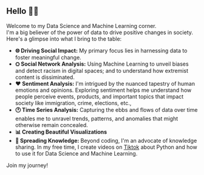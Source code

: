 ## Hello 👋🏾

Welcome to my Data Science and Machine Learning corner. <br>
I'm a big believer of the power of data to drive positive changes in society. Here's a glimpse into what I bring to the table:

- **🌐 Driving Social Impact:** My primary focus lies in harnessing data to foster meaningful change.
-  **⛭ Social Network Analysis:** Using Machine Learning to unveil biases and detect racism in digital spaces; and to understand how extremist content is dissiminated.
- **❤️ Sentiment Analysis:** I'm intrigued by the nuanced tapestry of human emotions and opinions. Exploring sentiment helps me understand how people perceive events, products, and important topics that impact society like immigration, crime, elections, etc.,
- **🕐 Time Series Analysis:** Capturing the ebbs and flows of data over time enables me to unravel trends, patterns, and anomalies that might otherwise remain concealed.
- **📊 Creating Beautiful Visualizations**
- **🎥 Spreading Knowledge:** Beyond coding, I'm an advocate of knowledge sharing. In my free time, I create videos on [Tiktok](https://www.tiktok.com/@datawithalaa) about Python and how to use it for Data Science and Machine Learning.

Join my journey! 

<!---
I'm passionate about everything Data and Machine Learning. My areas of interest are:
- ⛭ **Social Networks Analysis:** Bias/racism detection; dissiminiation of extremist content; spread of fake news
- ❤️ **Sentiment Analysis:** How people feel about certain events, products or topics
- 🕐 **Time Series Analysis:** Changes over time
- 📺 **Creating beautiful visualizations**

In my free time, I create videos on [Tiktok](https://www.tiktok.com/@datawithalaa) about Python and how to use it for Data Science and Machine Learning.  -->
